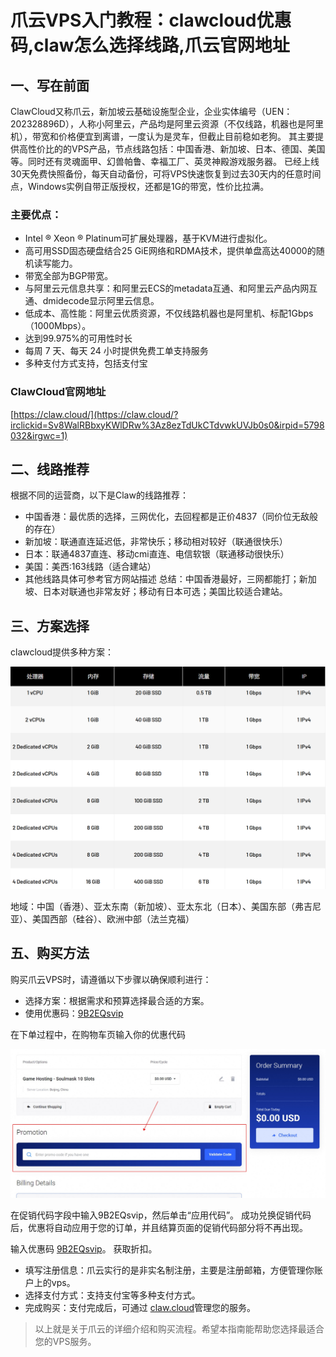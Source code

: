# 爪云VPS入门教程：clawcloud优惠码,claw怎么选择线路,爪云官网地址

## 一、写在前面

ClawCloud又称爪云，新加坡云基础设施型企业，企业实体编号（UEN：202328896D），人称小阿里云，产品均是阿里云资源（不仅线路，机器也是阿里机），带宽和价格便宜到离谱，一度认为是灵车，但截止目前稳如老狗。
其主要提供高性价比的的VPS产品，节点线路包括：中国香港、新加坡、日本、德国、美国等。同时还有灵魂面甲、幻兽帕鲁、幸福工厂、英灵神殿游戏服务器。
已经上线30天免费快照备份，每天自动备份，可将VPS快速恢复到过去30天内的任意时间点，Windows实例自带正版授权，还都是1G的带宽，性价比拉满。


### 主要优点：
- Intel ® Xeon ® Platinum可扩展处理器，基于KVM进行虚拟化。
- 高可用SSD固态硬盘结合25 GiE网络和RDMA技术，提供单盘高达40000的随机读写能力。
- 带宽全部为BGP带宽。
- 与阿里云元信息共享：和阿里云ECS的metadata互通、和阿里云产品内网互通、dmidecode显示阿里云信息。
- 低成本、高性能：阿里云优质资源，不仅线路机器也是阿里机、标配1Gbps（1000Mbps）。
- 达到99.975%的可用性时长
- 每周 7 天、每天 24 小时提供免费工单支持服务
- 多种支付方式支持，包括支付宝

### ClawCloud官网地址

[https://claw.cloud/](https://claw.cloud/?irclickid=Sv8WalRBbxyKWlDRw%3Az8ezTdUkCTdvwkUVJb0s0&irpid=5798032&irgwc=1)


## 二、线路推荐
根据不同的运营商，以下是Claw的线路推荐：

- 中国香港：最优质的选择，三网优化，去回程都是正价4837（同价位无敌般的存在）
- 新加坡：联通直连延迟低，非常快乐；移动相对较好（联通很快乐）
- 日本：联通4837直连、移动cmi直连、电信软银（联通移动很快乐）
- 美国：美西:163线路（适合建站）
- 其他线路具体可参考官方网站描述
总结：中国香港最好，三网都能打；新加坡、日本对联通也非常友好；移动有日本可选；美国比较适合建站。

## 三、方案选择
clawcloud提供多种方案：

<a href="https://claw.cloud/products/vps?irclickid=Sv8WalRBbxyKWlDRw%3Az8ezTdUkCTdvygUVJb0s0&irpid=5798032&irgwc=1" target="_blank">
  <img src="https://raw.githubusercontent.com/KH9CQ/ClawDiscount/refs/heads/main/img/claw.png" alt="Clawcloud">
</a>

地域：中国（香港）、亚太东南（新加坡）、亚太东北（日本）、美国东部（弗吉尼亚）、美国西部（硅谷）、欧洲中部（法兰克福）


## 五、购买方法
购买爪云VPS时，请遵循以下步骤以确保顺利进行：

- 选择方案：根据需求和预算选择最合适的方案。
- 使用优惠码：[9B2EQsvip](https://claw.cloud/products/vps?irclickid=Sv8WalRBbxyKWlDRw%3Az8ezTdUkCTdvygUVJb0s0&irpid=5798032&irgwc=1)
  
在下单过程中，在购物车页输入你的优惠代码

<a href="https://claw.cloud/products/vps?irclickid=Sv8WalRBbxyKWlDRw%3Az8ezTdUkCTdvygUVJb0s0&irpid=5798032&irgwc=1" target="_blank">
  <img src="https://raw.githubusercontent.com/KH9CQ/ClawDiscount/refs/heads/main/img/promocode.jpg" alt="Clawcloud">
</a>

在促销代码字段中输入9B2EQsvip，然后单击“应用代码”。
成功兑换促销代码后，优惠将自动应用于您的订单，并且结算页面的促销代码部分将不再出现。



输入优惠码 [9B2EQsvip](https://claw.cloud/products/vps?irclickid=Sv8WalRBbxyKWlDRw%3Az8ezTdUkCTdvygUVJb0s0&irpid=5798032&irgwc=1)。 获取折扣。
- 填写注册信息：爪云实行的是非实名制注册，主要是注册邮箱，方便管理你账户上的vps。
- 选择支付方式：支持支付宝等多种支付方式。
- 完成购买：支付完成后，可通过 [claw.cloud](https://claw.cloud/?irclickid=Sv8WalRBbxyKWlDRw%3Az8ezTdUkCTdvwkUVJb0s0&irpid=5798032&irgwc=1)管理您的服务。

> 以上就是关于爪云的详细介绍和购买流程。希望本指南能帮助您选择最适合您的VPS服务。

